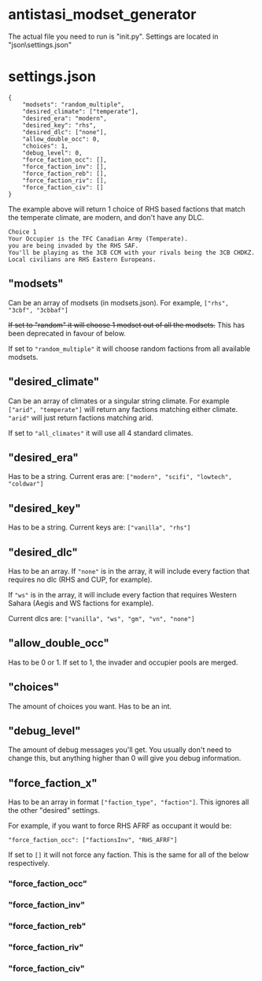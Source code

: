 # antistasi_modset_generator
 
The actual file you need to run is "init.py". Settings are located in "json\settings.json"

# settings.json
```
{
    "modsets": "random_multiple",
    "desired_climate": ["temperate"],
    "desired_era": "modern",
    "desired_key": "rhs",
    "desired_dlc": ["none"],
    "allow_double_occ": 0,
    "choices": 1,
    "debug_level": 0,
    "force_faction_occ": [],
    "force_faction_inv": [],
    "force_faction_reb": [],
    "force_faction_riv": [],
    "force_faction_civ": []
}
```

The example above will return 1 choice of RHS based factions that match the temperate climate, are modern, and don't have any DLC.

```
Choice 1
Your Occupier is the TFC Canadian Army (Temperate).
you are being invaded by the RHS SAF.
You'll be playing as the 3CB CCM with your rivals being the 3CB CHDKZ.
Local civilians are RHS Eastern Europeans.
```

## "modsets" 
Can be an array of modsets (in modsets.json). For example, `["rhs", "3cbf", "3cbbaf"]`

~~If set to "random" it will choose 1 modset out of all the modsets.~~
This has been deprecated in favour of below.

If set to `"random_multiple"` it will choose random factions from all available modsets.

## "desired_climate"
Can be an array of climates or a singular string climate. For example `["arid", "temperate"]` will return any factions matching either climate. `"arid"` will just return factions matching arid.

If set to `"all_climates"` it will use all 4 standard climates.

## "desired_era"
Has to be a string. Current eras are: `["modern", "scifi", "lowtech", "coldwar"]`

## "desired_key"
Has to be a string. Current keys are: `["vanilla", "rhs"]`

## "desired_dlc"
Has to be an array. If `"none"` is in the array, it will include every faction that requires no dlc (RHS and CUP, for example).

If `"ws"` is in the array, it will include every faction that requires Western Sahara (Aegis and WS factions for example).

Current dlcs are: `["vanilla", "ws", "gm", "vn", "none"]`

## "allow_double_occ"
Has to be 0 or 1. If set to 1, the invader and occupier pools are merged.

## "choices"
The amount of choices you want. Has to be an int.

## "debug_level"
The amount of debug messages you'll get. You usually don't need to change this, but anything higher than 0 will give you debug information.

## "force_faction_x"
Has to be an array in format `["faction_type", "faction"]`. This ignores all the other "desired" settings.

For example, if you want to force RHS AFRF as occupant it would be: 

`"force_faction_occ": ["factionsInv", "RHS_AFRF"]`

If set to `[]` it will not force any faction. This is the same for all of the below respectively.

### "force_faction_occ"

### "force_faction_inv"

### "force_faction_reb"

### "force_faction_riv"

### "force_faction_civ"
